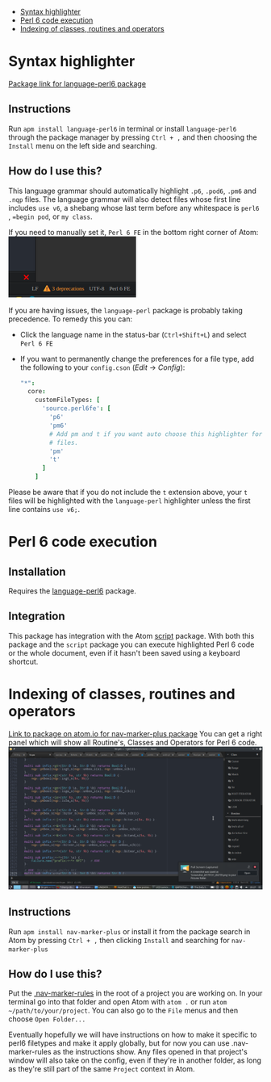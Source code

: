 * [Syntax highlighter](#Syntax-highlighter)
* [Perl 6 code execution](#Perl-6-code-execution)
* [Indexing of classes, routines and operators](#Indexing-of-classes,-routines-and-operators)
# Syntax highlighter
[Package link for language-perl6 package][language-perl6]
## Instructions
Run `apm install language-perl6` in terminal or install `language-perl6` through the package manager
by pressing `Ctrl + ,` and then choosing the `Install` menu on the left side and searching.
## How do I use this?
This language grammar should automatically highlight `.p6`, `.pod6`, `.pm6` and
`.nqp` files. The language grammar will also detect files whose first
line includes `use v6`, a shebang whose last term before any whitespace is
`perl6` , `=begin pod`, or `my class`.

If you need to manually set it, `Perl 6 FE` in the bottom right corner of Atom:
![Bottom right corner of atom](/images/atom-language-perl6.png)

If you are having issues, the `language-perl` package is probably taking
precedence. To remedy this you can:

* Click the language name in the status-bar (`Ctrl+Shift+L`) and select `Perl 6 FE`
* If you want to permanently change the preferences for a file type,
  add the following to your `config.cson` (*Edit* → *Config*):

  ```coffee
  "*":
    core:
      customFileTypes: [
        'source.perl6fe': [
          'p6'
          'pm6'
          # Add pm and t if you want auto choose this highlighter for .pm or 't
          # files.
          'pm'
          't'
        ]
      ]
  ```

Please be aware that if you do not include the `t` extension
above, your `t` files will be highlighted with the `language-perl` highlighter unless the first line contains `use v6;`.

# Perl 6 code execution
## Installation
Requires the [language-perl6](#Syntax-highlighter) package.
## Integration
This package has integration with the Atom [script][script-package] package. With both this package and the `script` package you can execute
highlighted Perl 6 code or the whole document, even if it hasn't been saved using
a keyboard shortcut.

# Indexing of classes, routines and operators
[Link to package on atom.io for nav-marker-plus package][nav-panel-plus]
You can get a right panel which will show all Routine's, Classes and Operators for Perl 6 code.
![nav-panel-plus](/images/nav-marker-plus.png)
## Instructions
Run `apm install nav-marker-plus` or install it from the package search in Atom by pressing `Ctrl + ,` then clicking `Install` and searching for `nav-marker-plus`
## How do I use this?
Put the [.nav-marker-rules](/config/.nav-marker-rules) in the root of a project you are working on. In your terminal go into that folder and open Atom with `atom .` or run `atom ~/path/to/your/project`. You can also go to the `File` menus and then choose `Open Folder...`

Eventually hopefully we will have instructions on how to make it specific to
perl6 filetypes and make it apply globally, but for now you can use .nav-marker-rules
as the instructions show. Any files opened in that project's window will also take on
the config, even if they're in another folder, as long as they're still part of the
same `Project` context in Atom.

[script-package]: https://atom.io/packages/script
[language-perl6]: https://atom.io/packages/language-perl6
[nav-panel-plus]: https://atom.io/packages/nav-panel-plus
